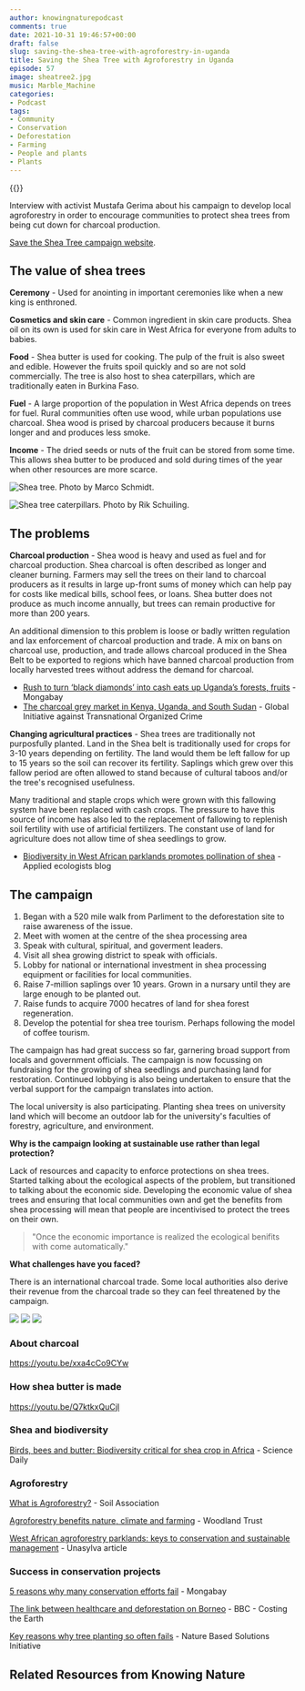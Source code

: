 ```yaml
---
author: knowingnaturepodcast
comments: true
date: 2021-10-31 19:46:57+00:00
draft: false
slug: saving-the-shea-tree-with-agroforestry-in-uganda
title: Saving the Shea Tree with Agroforestry in Uganda
episode: 57
image: sheatree2.jpg
music: Marble_Machine
categories:
- Podcast
tags:
- Community
- Conservation
- Deforestation
- Farming
- People and plants
- Plants
---
```


{{<podbean id="w92se-111c042">}}

Interview with activist Mustafa Gerima about his campaign to develop local
agroforestry in order to encourage communities to protect shea trees from
being cut down for charcoal production.

[Save the Shea Tree campaign website](https://www.savethesheatree.org/).

## The value of shea trees

**Ceremony** \- Used for anointing in important ceremonies like when a new
king is enthroned.

**Cosmetics and skin care** \- Common ingredient in skin care products. Shea
oil on its own is used for skin care in West Africa for everyone from adults
to babies.

**Food** \- Shea butter is used for cooking. The pulp of the fruit is also
sweet and edible. However the fruits spoil quickly and so are not sold
commercially. The tree is also host to shea caterpillars, which are
traditionally eaten in Burkina Faso.

**Fuel** \- A large proportion of the population in West Africa depends on
trees for fuel. Rural communities often use wood, while urban populations use
charcoal. Shea wood is prised by charcoal producers because it burns longer
and and produces less smoke.

**Income** \- The dried seeds or nuts of the fruit can be stored from some
time. This allows shea butter to be produced and sold during times of the year
when other resources are more scarce.

![Shea tree. Photo by Marco Schmidt.](vitellaria_paradoxa_marco-schmidt.jpg)

![Shea tree caterpillars. Photo by Rik Schuiling.](shea-caterpillars-rik-schuiling-tropcrop-tcs.jpg)

## The problems

**Charcoal production** \- Shea wood is heavy and used as fuel and for
charcoal production. Shea charcoal is often described as longer and cleaner
burning. Farmers may sell the trees on their land to charcoal producers as it
results in large up-front sums of money which can help pay for costs like
medical bills, school fees, or loans. Shea butter does not produce as much
income annually, but trees can remain productive for more than 200 years.

An additional dimension to this problem is loose or badly written regulation
and lax enforcement of charcoal production and trade. A mix on bans on
charcoal use, production, and trade allows charcoal produced in the Shea Belt
to be exported to regions which have banned charcoal production from locally
harvested trees without address the demand for charcoal.

  * [Rush to turn ‘black diamonds’ into cash eats up Uganda’s forests, fruits](https://news.mongabay.com/2021/06/rush-to-turn-black-diamonds-into-cash-eats-up-ugandas-forests-fruits/) \- Mongabay
  * [The charcoal grey market in Kenya, Uganda, and South Sudan](https://globalinitiative.net/analysis/charcoal-market-kenya-uganda-south-sudan/) \- Global Initiative against Transnational Organized Crime

**Changing agricultural practices** \- Shea trees are traditionally not
purposfully planted. Land in the Shea belt is traditionally used for crops for
3-10 years depending on fertility. The land would them be left fallow for up
to 15 years so the soil can recover its fertility. Saplings which grew over
this fallow period are often allowed to stand because of cultural taboos
and/or the tree's recognised usefulness.

Many traditional and staple crops which were grown with this fallowing system
have been replaced with cash crops. The pressure to have this source of income
has also led to the replacement of fallowing to replenish soil fertility with
use of artificial fertilizers. The constant use of land for agriculture does
not allow time of shea seedlings to grow.

  * [Biodiversity in West African parklands promotes pollination of shea](https://appliedecologistsblog.com/2020/06/16/biodiversity-in-west-african-parklands-promotes-pollination-of-shea/) -Applied ecologists blog

## The campaign

  1. Began with a 520 mile walk from Parliment to the deforestation site to raise awareness of the issue.
  2. Meet with women at the centre of the shea processing area
  3. Speak with cultural, spiritual, and goverment leaders.
  4. Visit all shea growing district to speak with officials.
  5. Lobby for national or international investment in shea processing equipment or facilities for local communities.
  6. Raise 7-million saplings over 10 years. Grown in a nursary until they are large enough to be planted out.
  7. Raise funds to acquire 7000 hecatres of land for shea forest regeneration.
  8. Develop the potential for shea tree tourism. Perhaps following the model of coffee tourism.

The campaign has had great success so far, garnering broad support from locals
and government officials. The campaign is now focussing on fundraising for the
growing of shea seedlings and purchasing land for restoration. Continued
lobbying is also being undertaken to ensure that the verbal support for the
campaign translates into action.

The local university is also participating. Planting shea trees on university
land which will become an outdoor lab for the university's faculties of
forestry, agriculture, and environment.

**Why is the campaign looking at sustainable use rather than legal
protection?**

Lack of resources and capacity to enforce protections on shea trees. Started
talking about the ecological aspects of the problem, but transitioned to
talking about the economic side. Developing the economic value of shea trees
and ensuring that local communities own and get the benefits from shea
processing will mean that people are incentivised to protect the trees on
their own.

> "Once the economic importance is realized the ecological benifits with come
> automatically."

**What challenges have you faced?**

There is an international charcoal trade. Some local authorities also derive
their revenue from the charcoal trade so they can feel threatened by the
campaign.

![](sheatree1.jpg)
![](sheatree2.jpg)
![](sheatree3.jpg)

### About charcoal

https://youtu.be/xxa4cCo9CYw

### **How shea butter is made**

https://youtu.be/Q7ktkxQuCjI

### **Shea and biodiversity**

[Birds, bees and butter: Biodiversity critical for shea crop in Africa](https://www.sciencedaily.com/releases/2020/05/200526091355.htm) \- Science Daily

### **Agroforestry**

[What is Agroforestry?](https://www.soilassociation.org/causes-campaigns/agroforestry/what-is-agroforestry/) \- Soil Association

[Agroforestry benefits nature, climate and farming](https://www.woodlandtrust.org.uk/plant-trees/agroforestry-benefits/) \- Woodland Trust

[West African agroforestry parklands: keys to conservation and sustainable management](http://forest-genetic-resources-training-guide.bioversityinternational.org/fileadmin/bioversityDocs/Training/FGR_TG/additional_materials/Boffa_2000.pdf) \- Unasylva article

### Success in conservation projects

[5 reasons why many conservation efforts fail](https://news.mongabay.com/2016/03/5-reasons-why-many-conservation-efforts-fail/) \- Mongabay

[The link between healthcare and deforestation on Borneo](https://www.bbc.co.uk/programmes/b08hnly0) \- BBC - Costing the Earth

[Key reasons why tree planting so often fails](https://www.naturebasedsolutionsinitiative.org/news/key-reasons-why-tree-planting-so-often-fails/) \- Nature Based Solutions Initiative

## Related Resources from Knowing Nature

